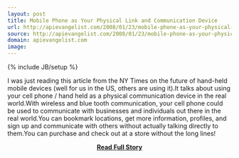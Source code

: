 ```yaml
---
layout: post
title: Mobile Phone as Your Physical Link and Communication Device
url: http://apievangelist.com/2008/01/23/mobile-phone-as-your-physical-link-and-communication-device/
source: http://apievangelist.com/2008/01/23/mobile-phone-as-your-physical-link-and-communication-device/
domain: apievangelist.com
image: 
---
```

{% include JB/setup %}<p>I was just reading this article from the NY Times on the future of hand-held mobile devices (well for us in the US, others are using it).It talks about using your cell phone / hand held as a physical communication device in the real world.With wireless and blue tooth communication, your cell phone could be used to communicate with businesses and individuals out there in the real world.You can bookmark locations, get more information, profiles, and sign up and communicate with others without actually talking directly to them.You can purchase and check out at a store without the long lines!</p>
<center><p><a href="http://apievangelist.com/2008/01/23/mobile-phone-as-your-physical-link-and-communication-device/" style='padding:25px; font-sze:18px; font-weight: bold;'>Read Full Story</a></p></center>
